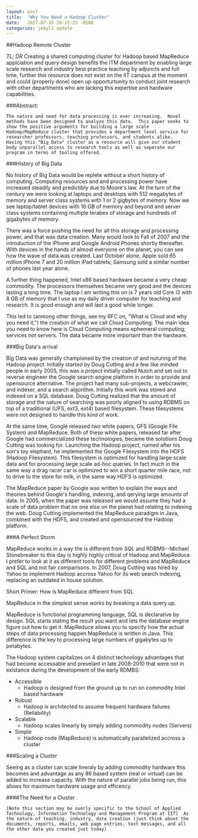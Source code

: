 ```yaml
---
layout: post
title:  "Why You Need a Hadoop Cluster"
date:   2017-07-16 20:15:25 -0500
categories: jekyll update
---
```

##Hadoop Remote Cluster

*TL; DR*
   Creating a shared computing cluster for Hadoop based MapReduce applciation and query design benefits the ITM department by enabling large scale research and industry best practice teaching by adjuncts and full time, further this resource does not exist on the IIT campus at the moment and could (properly done) open up opporturtunity to conduct joint research with other departments who are lacking this expertise and hardware capabilities.


###Abstract:

    The nature and need for data processing is ever increasing.  Novel methods have been designed to analyze this data.  This paper seeks to show the positive arguments for building a large scale Hadoop/MapReduce cluster that provides a department level service for researcher professors, teaching professors, and students alike.   Having this "Big Data" cluster as a resource will give our student body unparallel access to research tools as well as seperate our program in terms of tooling offered.

###History of Big Data

   No history of Big Data would be replete without a short history of computing.  Computing resources and and processing power have increased steadily and predictibly due to Moore's law.  At the turn of the century we were looking at laptops and desktops with 512 megabytes of memory and server class systems with 1 or 2 gigbytes of memory.  Now we see laptop/tablet devices with 16 GB of memory and beyond and server class systems containing multiple terabes of storage and hundreds of gigabytes of memory.  

   There was a force pushing the need for all this storage and processing power, and that was data creation.  Many would look to Fall of 2007 and the introduction of the iPhone and Google Android Phones shortly thereafter.  With devices in the hands of almost everyone on the planet, you can see how the wave of data was created.  Last October alone, Apple sold 65 million iPhone 7 and 20 million iPad tablets; Samsung sold a similar number of phones last year alone.  

   A further thing happened, Intel x86 based hardware became a very cheap commodity.  The processors themselves became very good and the devices lasting a long time.  The laptop I am writing this on is 7 years old Core i3 with 8 GB of memory that I use as my daily driver computer for teaching and research.  It is good enough and will last a good while longer.  

   This led to (anmong other things, see my RFC on, "What is Cloud and why you need it,") the creation of what we call Cloud Computing.  The main idea you need to know here is Cloud Computing means ephemeral computing; services not servers.   The data became more important than the hardware.   

###Big Data's arrival

   Big Data was generally championed by the creation of and nuturing of the Hadoop project.   Initially started by Doug Cutting and a few like minded people in early 2005, this was a project initially called Nutch and set out to reverse engineer the Google search engine platform in order to provide and opensource alternative.   The project had many sub-projects, a webcrawler, and indexer, and a search algorithm.   Initially this work was stored and indexed on a SQL database.  Doug Cutting realized that the amount of storage and the nature of searching was poorly aligned to using RDBMS on top of a traditional (UFS, ext3, ext4) based filesystem.  These filesystems were not designed to handle this kind of work.

   At the same time, Google released two white papers, GFS (Google File System) and MapReduce.  Both of these white papers, released far after Google had commercialized these technologies, became the solutions Doug Cutting was looking for.   Launching the Hadoop project, named after his son's toy elephant, he implemented the Google Filesystem into the HDFS (Hadoop Filesystem).  This filesystem is optimized for handling large scale data and for processing large scale ad-hoc queries.  In fact much in the same way a drag racer car is optimized to win a short quarter mile race, not to drive to the store for milk, in the same way HDFS is optimized.  

   The MapReduce paper by Google was written to explain the ways and theories behind Google's handling, indexing, and qerying large amounts of data.  In 2005, when the paper was released we would assume they had a scale of data problem that no one else on the planet had relating to indexing the web.  Doug Cutting implemented the MapReduce paradigm in Java, combined with the HDFS, and created and opensourced the Hadoop platform.

###A Perfect Storm

   MapReduce works in a way the is different from SQL and RDBMS--Michael Stonebreaker to this day is highly highly critical of Hadoop and MapReduce.  I prefer to look at it as different tools for different problems and MapReduce and SQL and not fair comparisons.  In 2007, Doug Cutting was hired by Yahoo to implement Hadoop accross Yahoo for its web search indexing, replacing an outdated in house solution.  

Short Primer: How is MapReduce different from SQL 

  MapReduce in the simplest sense works by breaking a data query up. 

  MapReduce is functional programming language, SQL is declarative by design. SQL starts stating the result you want and lets the database engine figure out how to get it.  MapReduce allows you to specify how the actual steps of data processing happen MapReduce is written in Java.  This difference is the key to processing large numbers of gigabytes up to petabytes.  
  
   The Hadoop system capitalizes on 4 distinct technology advantages that had become accessable and prevelant in late 2008-2010 that were not in existance during the development of the early RDMBS:

- Accessible
    + Hadoop is designed from the ground up to run on commodity Intel based hardware
- Robust
    + Hadoop is architected to assume frequent hardware failures (Reliability)
- Scalable  
    + Hadoop scales linearly by simply adding commodity nodes (Servers)
- Simple
    + Hadoop code (MapReduce) is automatically parallelized accross a cluster

###Scaling a Cluster

  Seeing as a cluster can scale lineraly by adding commodity hardware this becomes and advantage as any 86 based system (real or virtual) can be added to increase capacity.  With the nature of parallel jobs being run, this allows for maximum hardware usage and efficency.

####The Need for a Cluster


    [Note this section may be overly specific to the School of Applied Technology, Information Technology and Management Program at IIT]  As the nature of teaching, industry, data creation (just think about the documents, reports, emails, web page entries, text messages, and all the other data you created just today) 



